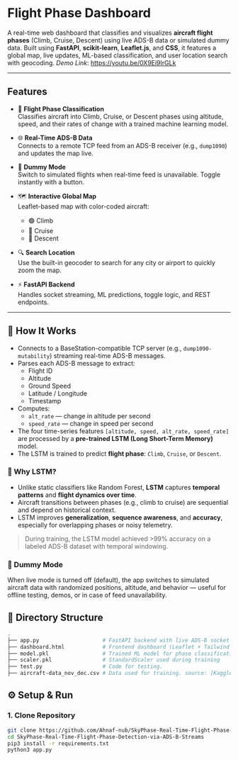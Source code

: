 # Flight Phase Dashboard

A real-time web dashboard that classifies and visualizes **aircraft flight phases** (Climb, Cruise, Descent) using live ADS-B data or simulated dummy data. Built using **FastAPI**, **scikit-learn**, **Leaflet.js**, and **CSS**, it features a global map, live updates, ML-based classification, and user location search with geocoding.
*Demo Link*: https://youtu.be/0X9Ei9IrGLk

---

## Features

- 🔮 **Flight Phase Classification**  
  Classifies aircraft into Climb, Cruise, or Descent phases using altitude, speed, and their rates of change with a trained machine learning model.

- 🌐 **Real-Time ADS-B Data**  
  Connects to a remote TCP feed from an ADS-B receiver (e.g., `dump1090`) and updates the map live.

- 🧪 **Dummy Mode**  
  Switch to simulated flights when real-time feed is unavailable. Toggle instantly with a button.

- 🗺️ **Interactive Global Map**  
  Leaflet-based map with color-coded aircraft:
  - 🟢 Climb
  - 🔵 Cruise
  - 🔴 Descent

- 🔍 **Search Location**  
  Use the built-in geocoder to search for any city or airport to quickly zoom the map.

- ⚡ **FastAPI Backend**  
  Handles socket streaming, ML predictions, toggle logic, and REST endpoints.

---

## 🧠 How It Works

- Connects to a BaseStation-compatible TCP server (e.g., `dump1090-mutability`) streaming real-time ADS-B messages.
- Parses each ADS-B message to extract:
  - Flight ID
  - Altitude
  - Ground Speed
  - Latitude / Longitude
  - Timestamp
- Computes:
  - `alt_rate` — change in altitude per second
  - `speed_rate` — change in speed per second
- The four time-series features `[altitude, speed, alt_rate, speed_rate]` are processed by a **pre-trained LSTM (Long Short-Term Memory)** model.
- The LSTM is trained to predict **flight phase**: `Climb`, `Cruise`, or `Descent`.

### 🧠 Why LSTM?

- Unlike static classifiers like Random Forest, **LSTM** captures **temporal patterns** and **flight dynamics over time**.
- Aircraft transitions between phases (e.g., climb to cruise) are sequential and depend on historical context.
- LSTM improves **generalization**, **sequence awareness**, and **accuracy**, especially for overlapping phases or noisy telemetry.

> During training, the LSTM model achieved >99% accuracy on a labeled ADS-B dataset with temporal windowing.

### 🧪 Dummy Mode

When live mode is turned off (default), the app switches to simulated aircraft data with randomized positions, altitude, and behavior — useful for offline testing, demos, or in case of feed unavailability.

## 📁 Directory Structure

```bash
.
├── app.py                    # FastAPI backend with live ADS-B socket handler
├── dashboard.html            # Frontend dashboard (Leaflet + Tailwind UI)
├── model.pkl                 # Trained ML model for phase classification
├── scaler.pkl                # StandardScaler used during training
├── test.py                   # Code for testing.
├── aircraft-data_nov_dec.csv # Data used for training. source: [Kaggle](https://www.kaggle.com/datasets/brianwarner/aircraft-data-from-nov-2022-through-dec-31-2022)
```

## ⚙️ Setup & Run

### 1. Clone Repository

```bash
git clone https://github.com/Ahnaf-nub/SkyPhase-Real-Time-Flight-Phase-Detection-via-ADS-B-Streams.git
cd SkyPhase-Real-Time-Flight-Phase-Detection-via-ADS-B-Streams
pip3 install -r requirements.txt
python3 app.py
